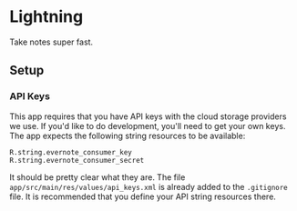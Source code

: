 # Lightning
Take notes super fast.

## Setup

### API Keys
This app requires that you have API keys with the cloud storage providers we use. If you'd like to do development,
you'll need to get your own keys. The app expects the following string resources to be available:

```
R.string.evernote_consumer_key
R.string.evernote_consumer_secret
```

It should be pretty clear what they are. The file ```app/src/main/res/values/api_keys.xml``` is already added to the
```.gitignore``` file. It is recommended that you define your API string resources there.